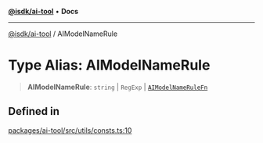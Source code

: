 [**@isdk/ai-tool**](../README.md) • **Docs**

***

[@isdk/ai-tool](../globals.md) / AIModelNameRule

# Type Alias: AIModelNameRule

> **AIModelNameRule**: `string` \| `RegExp` \| [`AIModelNameRuleFn`](AIModelNameRuleFn.md)

## Defined in

[packages/ai-tool/src/utils/consts.ts:10](https://github.com/isdk/ai-tool.js/blob/fe6b47f429fb128627d2210e367fa914b891d314/src/utils/consts.ts#L10)
